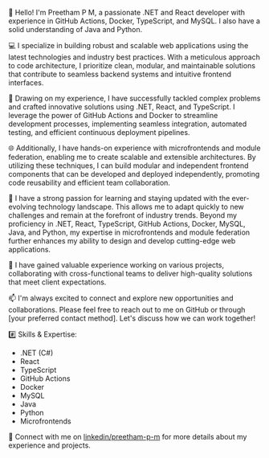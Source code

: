 👋 Hello! I'm Preetham P M, a passionate .NET and React developer with experience in GitHub Actions, Docker, TypeScript, and MySQL. I also have a solid understanding of Java and Python.

💻 I specialize in building robust and scalable web applications using the latest technologies and industry best practices. With a meticulous approach to code architecture, I prioritize clean, modular, and maintainable solutions that contribute to seamless backend systems and intuitive frontend interfaces.

🚀 Drawing on my experience, I have successfully tackled complex problems and crafted innovative solutions using .NET, React, and TypeScript. I leverage the power of GitHub Actions and Docker to streamline development processes, implementing seamless integration, automated testing, and efficient continuous deployment pipelines.

🌐 Additionally, I have hands-on experience with microfrontends and module federation, enabling me to create scalable and extensible architectures. By utilizing these techniques, I can build modular and independent frontend components that can be developed and deployed independently, promoting code reusability and efficient team collaboration.

🌱 I have a strong passion for learning and staying updated with the ever-evolving technology landscape. This allows me to adapt quickly to new challenges and remain at the forefront of industry trends. Beyond my proficiency in .NET, React, TypeScript, GitHub Actions, Docker, MySQL, Java, and Python, my expertise in microfrontends and module federation further enhances my ability to design and develop cutting-edge web applications.

💼 I have gained valuable experience working on various projects, collaborating with cross-functional teams to deliver high-quality solutions that meet client expectations.

📫 I'm always excited to connect and explore new opportunities and collaborations. Please feel free to reach out to me on GitHub or through [your preferred contact method]. Let's discuss how we can work together!

#️⃣ Skills & Expertise:
- .NET (C#)
- React
- TypeScript
- GitHub Actions
- Docker
- MySQL
- Java
- Python
- Microfrontends

🔗 Connect with me on [linkedin/preetham-p-m](https://www.linkedin.com/in/preetham-p-m/) for more details about my experience and projects.
